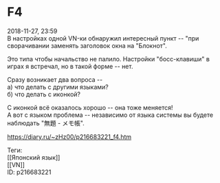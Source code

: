 F4
===

   
 2018-11-27, 23:59   
  В настройках одной VN-ки обнаружил интересный пункт -- "при сворачивании заменять заголовок окна на "Блокнот".   
   
 Это типа чтобы начальство не палило. Настройки "босс-клавиши" в играх я встречал, но в такой форме -- нет.   
   
 Сразу возникает два вопроса --   
 а) что делать с другими языками?   
 б) что делать с иконкой?   
   
 С иконкой всё оказалось хорошо -- она тоже меняется!   
 А вот с языком проблема -- независимо от языка системы вы будете наблюдать "無題 - メモ帳".   
    
 <https://diary.ru/~zHz00/p216683221_f4.htm>   
   
 Теги:   
 [[Японский язык]]   
 [[VN]]   
 ID: p216683221